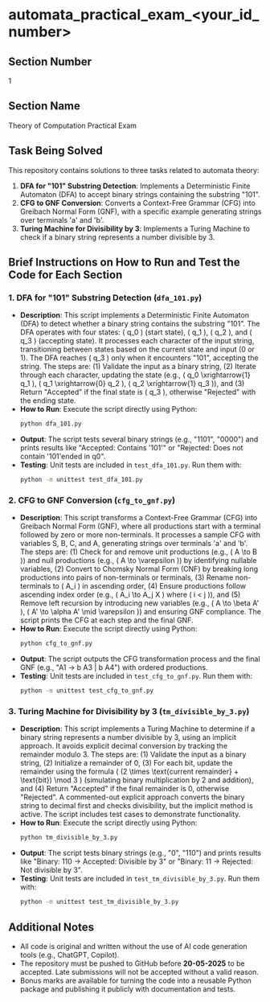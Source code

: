 # automata_practical_exam_<your_id_number>

## Section Number
1

## Section Name
Theory of Computation Practical Exam

## Task Being Solved
This repository contains solutions to three tasks related to automata theory:
1. **DFA for "101" Substring Detection**: Implements a Deterministic Finite Automaton (DFA) to accept binary strings containing the substring "101".
2. **CFG to GNF Conversion**: Converts a Context-Free Grammar (CFG) into Greibach Normal Form (GNF), with a specific example generating strings over terminals 'a' and 'b'.
3. **Turing Machine for Divisibility by 3**: Implements a Turing Machine to check if a binary string represents a number divisible by 3.

## Brief Instructions on How to Run and Test the Code for Each Section

### 1. DFA for "101" Substring Detection (`dfa_101.py`)
- **Description**: This script implements a Deterministic Finite Automaton (DFA) to detect whether a binary string contains the substring "101". The DFA operates with four states: \( q_0 \) (start state), \( q_1 \), \( q_2 \), and \( q_3 \) (accepting state). It processes each character of the input string, transitioning between states based on the current state and input (0 or 1). The DFA reaches \( q_3 \) only when it encounters "101", accepting the string. The steps are: (1) Validate the input as a binary string, (2) Iterate through each character, updating the state (e.g., \( q_0 \xrightarrow{1} q_1 \), \( q_1 \xrightarrow{0} q_2 \), \( q_2 \xrightarrow{1} q_3 \)), and (3) Return "Accepted" if the final state is \( q_3 \), otherwise "Rejected" with the ending state.
- **How to Run**: Execute the script directly using Python:
  ```bash
  python dfa_101.py
  ```
- **Output**: The script tests several binary strings (e.g., "1101", "0000") and prints results like "Accepted: Contains '101'" or "Rejected: Does not contain '101'ended in q0".
- **Testing**: Unit tests are included in `test_dfa_101.py`. Run them with:
  ```bash
  python -m unittest test_dfa_101.py
  ```

### 2. CFG to GNF Conversion (`cfg_to_gnf.py`)
- **Description**: This script transforms a Context-Free Grammar (CFG) into Greibach Normal Form (GNF), where all productions start with a terminal followed by zero or more non-terminals. It processes a sample CFG with variables S, B, C, and A, generating strings over terminals 'a' and 'b'. The steps are: (1) Check for and remove unit productions (e.g., \( A \to B \)) and null productions (e.g., \( A \to \varepsilon \)) by identifying nullable variables, (2) Convert to Chomsky Normal Form (CNF) by breaking long productions into pairs of non-terminals or terminals, (3) Rename non-terminals to \( A_i \) in ascending order, (4) Ensure productions follow ascending index order (e.g., \( A_i \to A_j X \) where \( i < j \)), and (5) Remove left recursion by introducing new variables (e.g., \( A \to \beta A' \), \( A' \to \alpha A' \mid \varepsilon \)) and ensuring GNF compliance. The script prints the CFG at each step and the final GNF.
- **How to Run**: Execute the script directly using Python:
  ```bash
  python cfg_to_gnf.py
  ```
- **Output**: The script outputs the CFG transformation process and the final GNF (e.g., "A1 -> b A3 | b A4") with ordered productions.
- **Testing**: Unit tests are included in `test_cfg_to_gnf.py`. Run them with:
  ```bash
  python -m unittest test_cfg_to_gnf.py
  ```

### 3. Turing Machine for Divisibility by 3 (`tm_divisible_by_3.py`)
- **Description**: This script implements a Turing Machine to determine if a binary string represents a number divisible by 3, using an implicit approach. It avoids explicit decimal conversion by tracking the remainder modulo 3. The steps are: (1) Validate the input as a binary string, (2) Initialize a remainder of 0, (3) For each bit, update the remainder using the formula \( (2 \times \text{current remainder} + \text{bit}) \mod 3 \) (simulating binary multiplication by 2 and addition), and (4) Return "Accepted" if the final remainder is 0, otherwise "Rejected". A commented-out explicit approach converts the binary string to decimal first and checks divisibility, but the implicit method is active. The script includes test cases to demonstrate functionality.
- **How to Run**: Execute the script directly using Python:
  ```bash
  python tm_divisible_by_3.py
  ```
- **Output**: The script tests binary strings (e.g., "0", "110") and prints results like "Binary: 110 -> Accepted: Divisible by 3" or "Binary: 11 -> Rejected: Not divisible by 3".
- **Testing**: Unit tests are included in `test_tm_divisible_by_3.py`. Run them with:
  ```bash
  python -m unittest test_tm_divisible_by_3.py
  ```

## Additional Notes
- All code is original and written without the use of AI code generation tools (e.g., ChatGPT, Copilot).
- The repository must be pushed to GitHub before **20-05-2025** to be accepted. Late submissions will not be accepted without a valid reason.
- Bonus marks are available for turning the code into a reusable Python package and publishing it publicly with documentation and tests.